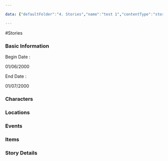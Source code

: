 ```yaml
---

data: {"defaultFolder":"4. Stories","name":"test 1","contentType":"stories","template":{"BasicInformation":{"Name":{"value":null,"type":"text"},"BeginDate":{"value":"<p>01/06/2000</p>","type":"text"},"EndDate":{"value":"<p>01/07/2000</p>","type":"text"},"Synopsis":{"value":null,"type":"textarea"}},"Characters":{"Characters":{"value":null,"type":"array:text"}},"Locations":{"Locations":{"value":null,"type":"array:text"}},"Events":{"Event":{"value":null,"type":"array:text"}},"Items":{"Items":{"value":null,"type":"array:text"}},"StoryDetails":{"StoryDetails":{"value":null,"type":"array:textarea"}},"AdditionalNotes":{"value":null,"type":"textarea"}}}

---
```


#Stories

<div class="section level-3"><h3 class="section-header">Basic Information</h3><div class="section-content"><div class="content-container"><div class="field-container field-type-text"><div class="field-label">Begin Date : </div><div class="field-value text-value"><p>01/06/2000</p></div></div><div class="field-container field-type-text"><div class="field-label">End Date : </div><div class="field-value text-value"><p>01/07/2000</p></div></div></div></div></div><div class="section-separator"></div><div class="section level-3"><h3 class="section-header">Characters</h3><div class="section-content"><div class="content-container"></div></div></div><div class="section-separator"></div><div class="section level-3"><h3 class="section-header">Locations</h3><div class="section-content"><div class="content-container"></div></div></div><div class="section-separator"></div><div class="section level-3"><h3 class="section-header">Events</h3><div class="section-content"><div class="content-container"></div></div></div><div class="section-separator"></div><div class="section level-3"><h3 class="section-header">Items</h3><div class="section-content"><div class="content-container"></div></div></div><div class="section-separator"></div><div class="section level-3"><h3 class="section-header">Story Details</h3><div class="section-content"><div class="content-container"></div></div></div><div class="section-separator"></div>